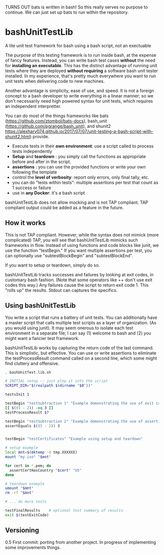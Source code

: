 TURNS OUT bats is written in bash!
So this really serves no purpose to continue.  We can just set up bats to run within the repository.

# bashUnitTestLib
A lite unit test framework for bash using a bash script, not an exectuable

The purpose of this testing framework is to run inside bash, at the expense of fancy features.  Instead, you can write bash test cases **without** the need for **installing an executable**. This has the distinct advantage of running unit tests where they are deployed **without requiring** a software bash unit tester installed.  In my experience, that's pretty much everywhere you want to run unit tests when delivering code to new machines.

Another advantage is simplicity, ease of use, and speed.  It is not a foreign concept to a bash developer to write everything in a linear manner; so we don't necessarily need high powered syntax for unit tests, which requires an independent interpretter.

You can do most of the things frameworks like bats (https://github.com/ztombol/bats-docs), bash_unit (https://github.com/pgrange/bash_unit), and shunit2 https://alexharv074.github.io/2017/07/07/unit-testing-a-bash-script-with-shunit2.html) provide.

* Execute tests in their **own environment**: use a script called to process tests independently
* **Setup** and **teardown** : you simply call the functions as appropriate before and after in the script.
* **assertions** : you can use the provided functions or write your own following the template
* control the **level of verbosity**: report only errors, only final tally, etc.
* you can do "tests within tests": multiple assertions per test that count as 1 success or failure
* use in **any Docker**: it's a bash script

bashUnitTestLib does not allow mocking and is not TAP compliant.
TAP compliant output could be added as a feature in the future.

## How it works

This is not TAP compliant.  However, while the syntax does not mimick (more complicated) TAP, you will see that bashUnitTestLib mimicks such frameworks in flow. Instead of using functions and code blocks like junit, we use the function "testBegin."  If you want multiple assertions per test, you can optionally use "subtestBlockBegin" and "subtestBlockEnd".

If you want to setup or teardown, simply do so.

bashUnitTestLib tracks successes and failures by looking at exit codes, in customary bash fashion.  (Note that some operators like ++ don't use exit codes this way.)
Any failures cause the script to return exit code 1.  This "rolls up" the results.  Stdout can captures the specifics.

## Using bashUnitTestLib

You write a script that runs a battery of unit tests.  You can additionally have a master script that calls multiple test scripts as a layer of organization.  (As you would using junit).  It may seem onerous to isolate each test environment in a separate file; I can say (1) welcome to bash and (2) you might want a fancier test framework.

bashUnitTestLib works by capturing the return code of the last command.  This is simplistic, but effective.  You can use or write assertions to eliminate the testProcessResult command called on a second line, which some might find cluttery and offensive.

~~~bash
. bashUnitTest.lib.sh

# INITIAL setup -- just plop it into the script
SCRIPT_DIR="$(realpath $(dirname "$0"))"

testsInit 1

testBegin "testSubtraction 1" "Example demonstrating the use of exit codes"
[[ $((5 - 2)) -eq 3 ]]
testProcessResult $?

testBegin "testSubtraction 2" "Example demonstrating the use of assertions"
assertEquals $((5 - 2)) 3


testBegin "testCertificates" "Example using setup and teardown"

# setup example
local mnt=$(mktemp -d tmp.XXXXXX)
mount "my.iso" "$mnt"

for cert in *.pem; do
  assertCertHasCountry "$cert" "US"
done

# teardown example
umount "$mnt"
rm -rf "$mnt"

# ... do more tests

testFinalResults    # optional text summary of results
exit $(testExitCode)
~~~

## Versioning

0.5 First commit: porting from another project.  In progress of implementing some improvements things.
